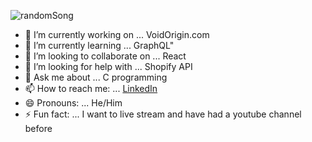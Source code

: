 
![randomSong](https://spotify-randomizer-backend.herokuapp.com/random)

- 🔭 I’m currently working on ... VoidOrigin.com
- 🌱 I’m currently learning ... GraphQL"
- 👯 I’m looking to collaborate on ... React
- 🤔 I’m looking for help with ...  Shopify API
- 💬 Ask me about ... C programming
- 📫 How to reach me: ... [LinkedIn](https://www.linkedin.com/in/samolive/)
- 😄 Pronouns: ... He/Him
- ⚡ Fun fact: ... I want to live stream and have had a youtube channel before


